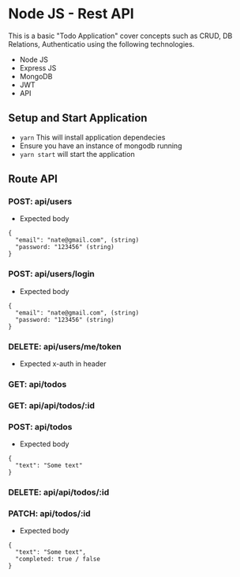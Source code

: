 # Node JS - Rest API

This is a basic "Todo Application" cover concepts such as CRUD, DB Relations, Authenticatio using the following technologies.

- Node JS
- Express JS
- MongoDB
- JWT
- API

## Setup and Start Application
- `yarn` This will install application dependecies
- Ensure you have an instance of mongodb running
- `yarn start` will start the application

## Route API

### POST: api/users
- Expected body
```
{
  "email": "nate@gmail.com", (string)
  "password: "123456" (string)
}
```

### POST: api/users/login
- Expected body
```
{
  "email": "nate@gmail.com", (string)
  "password: "123456" (string)
}
```

### DELETE: api/users/me/token
- Expected x-auth in header


### GET: api/todos

### GET: api/api/todos/:id

### POST: api/todos
- Expected body
```
{
  "text": "Some text"
}
```

### DELETE: api/api/todos/:id

### PATCH: api/todos/:id
- Expected body
```
{
  "text": "Some text",
  "completed: true / false
}
```
